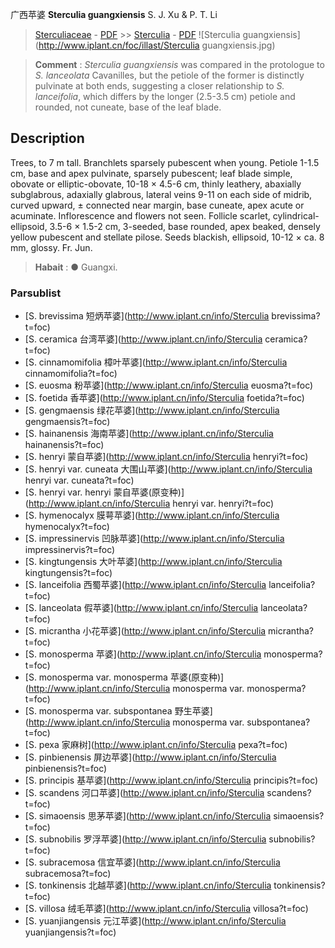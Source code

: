 广西苹婆 **Sterculia guangxiensis** S. J. Xu & P. T. Li

> [Sterculiaceae](http://www.iplant.cn/info/Sterculiaceae?t=foc) - [PDF](http://www.iplant.cn/foc/pdf/Sterculiaceae.pdf) >> [Sterculia](http://www.iplant.cn/info/Sterculia?t=foc) - [PDF](http://www.iplant.cn/foc/pdf/Sterculia.pdf)
![Sterculia guangxiensis](http://www.iplant.cn/foc/illast/Sterculia guangxiensis.jpg)

> **Comment** : 
> *Sterculia guangxiensis* was compared in the protologue to *S. lanceolata* Cavanilles, but the petiole of the former is distinctly pulvinate at both ends, suggesting a closer relationship to *S. lanceifolia*, which differs by the longer (2.5-3.5 cm) petiole and rounded, not cuneate, base of the leaf blade.

## Description

Trees, to 7 m tall. Branchlets sparsely pubescent when young. Petiole 1-1.5 cm, base and apex pulvinate, sparsely pubescent; leaf blade simple, obovate or elliptic-obovate, 10-18 × 4.5-6 cm, thinly leathery, abaxially subglabrous, adaxially glabrous, lateral veins 9-11 on each side of midrib, curved upward, ± connected near margin, base cuneate, apex acute or acuminate. Inflorescence and flowers not seen. Follicle scarlet, cylindrical-ellipsoid, 3.5-6 × 1.5-2 cm, 3-seeded, base rounded, apex beaked, densely yellow pubescent and stellate pilose. Seeds blackish, ellipsoid, 10-12 × ca. 8 mm, glossy. Fr. Jun.

> **Habait** : 
>●  Guangxi.

### Parsublist

* [S.  brevissima  短炳苹婆](http://www.iplant.cn/info/Sterculia brevissima?t=foc)
* [S.  ceramica  台湾苹婆](http://www.iplant.cn/info/Sterculia ceramica?t=foc)
* [S.  cinnamomifolia  樟叶苹婆](http://www.iplant.cn/info/Sterculia cinnamomifolia?t=foc)
* [S.  euosma  粉苹婆](http://www.iplant.cn/info/Sterculia euosma?t=foc)
* [S.  foetida  香苹婆](http://www.iplant.cn/info/Sterculia foetida?t=foc)
* [S.  gengmaensis  绿花苹婆](http://www.iplant.cn/info/Sterculia gengmaensis?t=foc)
* [S.  hainanensis  海南苹婆](http://www.iplant.cn/info/Sterculia hainanensis?t=foc)
* [S.  henryi  蒙自苹婆](http://www.iplant.cn/info/Sterculia henryi?t=foc)
* [S.  henryi var. cuneata  大围山苹婆](http://www.iplant.cn/info/Sterculia henryi var. cuneata?t=foc)
* [S.  henryi var. henryi  蒙自苹婆(原变种)](http://www.iplant.cn/info/Sterculia henryi var. henryi?t=foc)
* [S.  hymenocalyx  膜萼苹婆](http://www.iplant.cn/info/Sterculia hymenocalyx?t=foc)
* [S.  impressinervis  凹脉苹婆](http://www.iplant.cn/info/Sterculia impressinervis?t=foc)
* [S.  kingtungensis  大叶苹婆](http://www.iplant.cn/info/Sterculia kingtungensis?t=foc)
* [S.  lanceifolia  西蜀苹婆](http://www.iplant.cn/info/Sterculia lanceifolia?t=foc)
* [S.  lanceolata  假苹婆](http://www.iplant.cn/info/Sterculia lanceolata?t=foc)
* [S.  micrantha  小花苹婆](http://www.iplant.cn/info/Sterculia micrantha?t=foc)
* [S.  monosperma  苹婆](http://www.iplant.cn/info/Sterculia monosperma?t=foc)
* [S.  monosperma var. monosperma  苹婆(原变种)](http://www.iplant.cn/info/Sterculia monosperma var. monosperma?t=foc)
* [S.  monosperma var. subspontanea  野生苹婆](http://www.iplant.cn/info/Sterculia monosperma var. subspontanea?t=foc)
* [S.  pexa  家麻树](http://www.iplant.cn/info/Sterculia pexa?t=foc)
* [S.  pinbienensis  屏边苹婆](http://www.iplant.cn/info/Sterculia pinbienensis?t=foc)
* [S.  principis  基苹婆](http://www.iplant.cn/info/Sterculia principis?t=foc)
* [S.  scandens  河口苹婆](http://www.iplant.cn/info/Sterculia scandens?t=foc)
* [S.  simaoensis  思茅苹婆](http://www.iplant.cn/info/Sterculia simaoensis?t=foc)
* [S.  subnobilis  罗浮苹婆](http://www.iplant.cn/info/Sterculia subnobilis?t=foc)
* [S.  subracemosa  信宜苹婆](http://www.iplant.cn/info/Sterculia subracemosa?t=foc)
* [S.  tonkinensis  北越苹婆](http://www.iplant.cn/info/Sterculia tonkinensis?t=foc)
* [S.  villosa  绒毛苹婆](http://www.iplant.cn/info/Sterculia villosa?t=foc)
* [S.  yuanjiangensis  元江苹婆](http://www.iplant.cn/info/Sterculia yuanjiangensis?t=foc)
